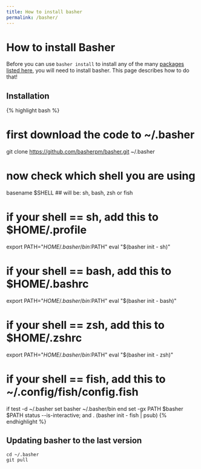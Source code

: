 ```yaml
---
title: How to install basher
permalink: /basher/
---
```


# How to install Basher

Before you can use `basher install` to install any of the many [packages listed here](/), you will need to install basher.
This page describes how to do that!

## Installation


{% highlight bash %}
# first download the code to ~/.basher
git clone https://github.com/basherpm/basher.git ~/.basher

# now check which shell you are using
basename $SHELL	## will be: sh, bash, zsh or fish

# if your shell == sh, add this to $HOME/.profile
export PATH="$HOME/.basher/bin:$PATH"
eval "$(basher init - sh)"

# if your shell == bash, add this to $HOME/.bashrc
export PATH="$HOME/.basher/bin:$PATH"
eval "$(basher init - bash)"

# if your shell == zsh, add this to $HOME/.zshrc
export PATH="$HOME/.basher/bin:$PATH"
eval "$(basher init - zsh)"

# if your shell == fish, add this to ~/.config/fish/config.fish
if test -d ~/.basher
  set basher ~/.basher/bin
end
set -gx PATH $basher $PATH
status --is-interactive; and . (basher init - fish | psub)
{% endhighlight %}


## Updating basher to the last version


	cd ~/.basher
	git pull

